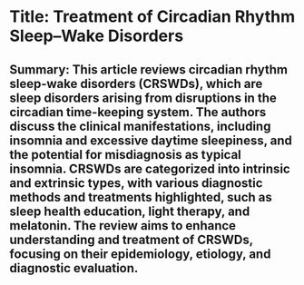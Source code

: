 # Title: Treatment of Circadian Rhythm Sleep–Wake Disorders

## Summary: This article reviews circadian rhythm sleep-wake disorders (CRSWDs), which are sleep disorders arising from disruptions in the circadian time-keeping system. The authors discuss the clinical manifestations, including insomnia and excessive daytime sleepiness, and the potential for misdiagnosis as typical insomnia. CRSWDs are categorized into intrinsic and extrinsic types, with various diagnostic methods and treatments highlighted, such as sleep health education, light therapy, and melatonin. The review aims to enhance understanding and treatment of CRSWDs, focusing on their epidemiology, etiology, and diagnostic evaluation.